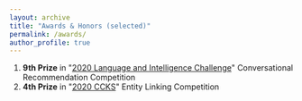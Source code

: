 ```yaml
---
layout: archive
title: "Awards & Honors (selected)"
permalink: /awards/
author_profile: true
---
```

1. **9th Prize** in "[2020 Language and Intelligence Challenge](http://lic2020.cipsc.org.cn/)" Conversational Recommendation Competition
1. **4th Prize** in "[2020 CCKS](https://www.biendata.xyz/competition/ccks_2020_el/)"  Entity Linking Competition







